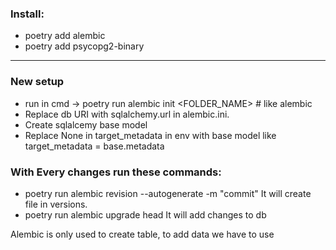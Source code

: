 ### Install:
- poetry add alembic
- poetry add psycopg2-binary
---

### New setup
- run in cmd -> poetry run alembic init <FOLDER_NAME> # like alembic
- Replace db URI with sqlalchemy.url in alembic.ini.
- Create sqlalcemy base model
- Replace None in target_metadata in env with base model like target_metadata = base.metadata

### With Every changes run these commands:
- poetry run alembic revision --autogenerate -m "commit"
 It will create file in versions.
- poetry run alembic upgrade head
 It will add changes to db


Alembic is only used to create table, to add data we have to use 